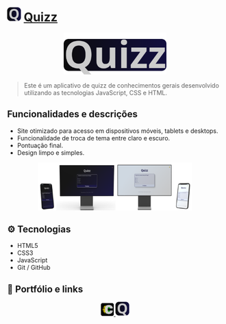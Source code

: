 # ![icon](/src/assets/favicon.png) [Quizz](https://carloscunha611.github.io/countdown-timer/)

<div align="center">
    <img src=".github/logo.png" alt="Preview" width="240">
</div>

> Este é um aplicativo de quizz de conhecimentos gerais desenvolvido utilizando as tecnologias JavaScript, CSS e HTML.

## Funcionalidades e descrições

- Site otimizado para acesso em dispositivos móveis, tablets e desktops.
- Funcionalidade de troca de tema entre claro e escuro.
- Pontuação final.
- Design limpo e simples.
<div align="center">
    <img src=".github/preview.png" alt="Preview" width="360">
</div>

## ⚙ Tecnologias

- HTML5
- CSS3
- JavaScript
- Git / GitHub

## 🔗 Portfólio e links

<div align="center">
  <a href="https://carloscunha611.github.io/portfolio/">
    <img src=".github/meuLogo.png" alt="Meu Portfólio">
  </a>
  <a href="https://carloscunha611.github.io/quiz-app/">
    <img src="src\assets\favicon.png" alt="Link do Projeto" width="32">
  </a>
</div>
